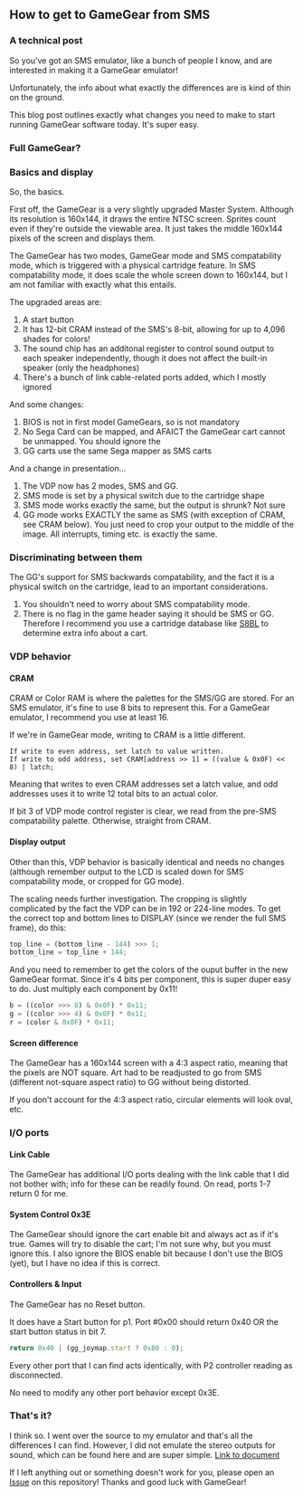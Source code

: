 ## How to get to GameGear from SMS

### A technical post
So you've got an SMS emulator, like a bunch of people I know, and are interested in making it a GameGear emulator!

Unfortunately, the info about what exactly the differences are is kind of thin on the ground.

This blog post outlines exactly what changes you need to make to start running GameGear software today. It's super easy.

### Full GameGear?


### Basics and display
So, the basics.

First off, the GameGear is a very slightly upgraded Master System. Although its resolution is 160x144, it draws the entire NTSC screen. Sprites count even if they're outside the viewable area. It just takes the middle 160x144 pixels of the screen and displays them.

The GameGear has two modes, GameGear mode and SMS compatability mode, which is triggered with a physical cartridge feature. In SMS compatability mode, it does scale the whole screen down to 160x144, but I am not familiar with exactly what this entails.

The upgraded areas are:

1) A start button
2) It has 12-bit CRAM instead of the SMS's 8-bit, allowing for up to 4,096 shades for colors!
3) The sound chip has an additonal register to control sound output to each speaker independently, though it does not affect the built-in speaker (only the headphones)
4) There's a bunch of link cable-related ports added, which I mostly ignored

And some changes:
1) BIOS is not in first model GameGears, so is not mandatory
2) No Sega Card can be mapped, and AFAICT the GameGear cart cannot be unmapped. You should ignore the 
3) GG carts use the same Sega mapper as SMS carts

And a change in presentation...
1) The VDP now has 2 modes, SMS and GG.
2) SMS mode is set by a physical switch due to the cartridge shape
3) SMS mode works exactly the same, but the output is shrunk? Not sure
4) GG mode works EXACTLY the same as SMS (with exception of CRAM, see CRAM below). You just need to crop your output to the middle of the image. All interrupts, timing etc. is exactly the same.

### Discriminating between them
The GG's support for SMS backwards compatability, and the fact it is a physical switch on the cartridge, lead to an important considerations.

1) You shouldn't need to worry about SMS compatability mode. 
2) There is no flag in the game header saying it should be SMS or GG. Therefore I recommend you use a cartridge database like [S8BL](https://github.com/raddad772/s8bl) to determine extra info about a cart.

### VDP behavior

#### CRAM
 
CRAM or Color RAM is where the palettes for the SMS/GG are stored. For an SMS emulator, it's fine to use 8 bits to represent this. For a GameGear emulator, I recommend you use at least 16.

If we're in GameGear mode, writing to CRAM is a little different.

```
If write to even address, set latch to value written.
If write to odd address, set CRAM[address >> 1] = ((value & 0x0F) << 8) | latch;
```

Meaning that writes to even CRAM addresses set a latch value, and odd addresses uses it to write 12 total bits to an actual color.

If bit 3 of VDP mode control register is clear, we read from the pre-SMS compatability palette. Otherwise, straight from CRAM.


#### Display output

Other than this, VDP behavior is basically identical and needs no changes (although remember output to the LCD is scaled down for SMS compatability mode, or cropped for GG mode).

The scaling needs further investigation. The cropping is slightly complicated by the fact the VDP can be in 192 or 224-line modes. To get the correct top and bottom lines to DISPLAY (since we render the full SMS frame), do this:

```javascript
top_line = (bottom_line - 144) >>> 1;
bottom_line = top_line + 144;
```

And you need to remember to get the colors of the ouput buffer in the new GameGear format. Since it's 4 bits per component, this is super duper easy to do. Just multiply each component by 0x11!

```javascript
b = ((color >>> 8) & 0x0F) * 0x11;
g = ((color >>> 4) & 0x0F) * 0x11;
r = (color & 0x0F) * 0x11;
```

#### Screen difference
The GameGear has a 160x144 screen with a 4:3 aspect ratio, meaning that the pixels are NOT square. Art had to be readjusted to go from SMS (different not-square aspect ratio) to GG without being distorted.

If you don't account for the 4:3 aspect ratio, circular elements will look oval, etc. 

### I/O ports
#### Link Cable
The GameGear has additional I/O ports dealing with the link cable that I did not bother with; info for these can be readily found. On read, ports 1-7 return 0 for me.

#### System Control 0x3E
The GameGear should ignore the cart enable bit and always act as if it's true. Games will try to disable the cart; I'm not sure why, but you must ignore this.
I also ignore the BIOS enable bit because I don't use the BIOS (yet), but I have no idea if this is correct.

#### Controllers & Input
The GameGear has no Reset button.

It does have a Start button for p1. Port #0x00 should return 0x40 OR the start button status in bit 7.

```javascript
return 0x40 | (gg_joymap.start ? 0x80 : 0);
```

Every other port that I can find acts identically, with P2 controller reading as disconnected.

No need to modify any other port behavior except 0x3E.

### That's it?
I think so. I went over the source to my emulator and that's all the differences I can find. However, I did not emulate the stereo outputs for sound, which can be found here and are super simple. [Link to document](https://www.smspower.org/Development/GameGearStereo)

If I left anything out or something doesn't work for you, please open an [Issue](https://github.com/raddad772/raddad772.github.io/issues) on this repository! Thanks and good luck with GameGear!

